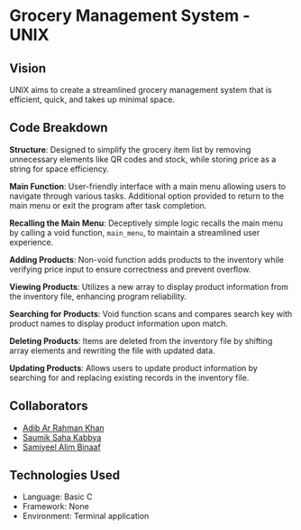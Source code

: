 # Grocery Management System - UNIX

## Vision

UNIX aims to create a streamlined grocery management system that is efficient, quick, and takes up minimal space.

## Code Breakdown

**Structure**: Designed to simplify the grocery item list by removing unnecessary elements like QR codes and stock, while storing price as a string for space efficiency.

**Main Function**: User-friendly interface with a main menu allowing users to navigate through various tasks. Additional option provided to return to the main menu or exit the program after task completion.

**Recalling the Main Menu**: Deceptively simple logic recalls the main menu by calling a void function, `main_menu`, to maintain a streamlined user experience.

**Adding Products**: Non-void function adds products to the inventory while verifying price input to ensure correctness and prevent overflow.

**Viewing Products**: Utilizes a new array to display product information from the inventory file, enhancing program reliability.

**Searching for Products**: Void function scans and compares search key with product names to display product information upon match.

**Deleting Products**: Items are deleted from the inventory file by shifting array elements and rewriting the file with updated data.

**Updating Products**: Allows users to update product information by searching for and replacing existing records in the inventory file.

## Collaborators

- [Adib Ar Rahman Khan](https://github.com/rajin-khan)
- [Saumik Saha Kabbya](https://github.com/Kabbya04)
- [Samiyeel Alim Binaaf](https://github.com/Pronaaf2k)

## Technologies Used

- Language: Basic C
- Framework: None
- Environment: Terminal application
